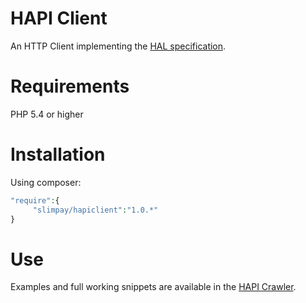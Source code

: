 # HAPI Client

An HTTP Client implementing the [HAL specification](https://tools.ietf.org/html/draft-kelly-json-hal-07).

# Requirements

PHP 5.4 or higher

# Installation

Using composer:
```php
"require":{
	 "slimpay/hapiclient":"1.0.*"
}
```

# Use

Examples and full working snippets are available in the [HAPI Crawler](http://www.slimpay.net/rest-hapi-crawler/).